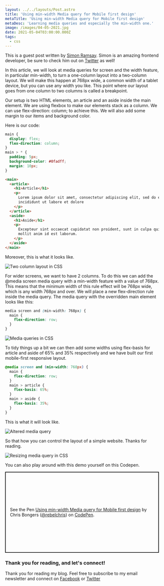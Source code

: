 ```yaml
---
layout: ../../layouts/Post.astro
title: 'Using min-width Media query for Mobile first design'
metaTitle: 'Using min-width Media query for Mobile first design'
metaDesc: 'Learning media queries and especially the min-width one.'
image: /images/04-05-2021.jpg
date: 2021-05-04T03:00:00.000Z
tags:
  - css
---
```


This is a guest post written by [Simon Ramsay](http://designkojo.com).
Simon is an amazing frontend developer, be sure to check him out on [Twitter](https://twitter.com/designkojo) as well!

In this article, we will look at media queries for screen and the width feature, in particular min-width, to turn a one-column layout into a two-column layout. We will make this happen at 768px wide, a common width of a tablet device, but you can use any width you like. This point where our layout goes from one column to two columns is called a
breakpoint.

Our setup is two HTML elements, an article and an aside inside the main element. We are using flexbox to make our elements stack as a column. We can use flex-direction: column; to achieve this. We will also add some margin to our items and background color.

Here is our code:

```css
main {
  display: flex;
  flex-direction: column;
}
main > * {
  padding: 5px;
  background-color: #0fadff;
  margin: 10px;
}
```

```html
<main>
  <article>
    <h1>Article</h1>
    <p>
      Lorem ipsum dolor sit amet, consectetur adipiscing elit, sed do eiusmod tempor
      incididunt ut labore et dolore
    </p>
  </article>
  <aside>
    <h1>Aside</h1>
    <p>
      Excepteur sint occaecat cupidatat non proident, sunt in culpa qui officia deserunt
      mollit anim id est laborum.
    </p>
  </aside>
</main>
```

Moreover, this is what it looks like.

![Two column layout in CSS](https://cdn.hashnode.com/res/hashnode/image/upload/v1619698026516/566k6J4KH.png)

For wider screens, we want to have 2 columns. To do this we can add the @media screen media query with a min-width feature with a value of 768px.
This means that the minimum width of this rule effect will be 768px wide, which is any width 768px and over. We will place a new flex-direction rule inside the media query. The media query with the overridden main element looks like this:

```css
media screen and (min-width: 768px) {
  main {
    flex-direction: row;
  }
}
```

![Media queries in CSS](https://cdn.hashnode.com/res/hashnode/image/upload/v1619698073134/3S2llglK2.png)

To tidy things up a bit we can then add some widths using flex-basis for article and aside of 65% and 35% respectively and we have built our first mobile-first responsive layout.

```css
@media screen and (min-width: 768px) {
  main {
    flex-direction: row;
  }
  main > article {
    flex-basis: 65%;
  }
  main > aside {
    flex-basis: 35%;
  }
}
```

This is what it will look like.

![Altered media query](https://cdn.hashnode.com/res/hashnode/image/upload/v1619698111509/7xtJuYana.png)

So that how you can control the layout of a simple website. Thanks for reading.

![Resizing media query in CSS](https://cdn.hashnode.com/res/hashnode/image/upload/v1619697937235/et5NuhVkq.gif)

You can also play around with this demo yourself on this Codepen.

<p class="codepen" data-height="265" data-theme-id="dark" data-default-tab="html,result" data-user="rebelchris" data-slug-hash="Bapemmq" style="height: 265px; box-sizing: border-box; display: flex; align-items: center; justify-content: center; border: 2px solid; margin: 1em 0; padding: 1em;" data-pen-title="Using min-width Media query for Mobile first design">
  <span>See the Pen <a href="https://codepen.io/rebelchris/pen/Bapemmq">
  Using min-width Media query for Mobile first design</a> by Chris Bongers (<a href="https://codepen.io/rebelchris">@rebelchris</a>)
  on <a href="https://codepen.io">CodePen</a>.</span>
</p>
<script async src="https://cpwebassets.codepen.io/assets/embed/ei.js"></script>

### Thank you for reading, and let's connect!

Thank you for reading my blog. Feel free to subscribe to my email newsletter and connect on [Facebook](https://www.facebook.com/DailyDevTipsBlog) or [Twitter](https://twitter.com/DailyDevTips1)
